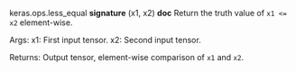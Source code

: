 keras.ops.less_equal
__signature__
(x1, x2)
__doc__
Return the truth value of `x1 <= x2` element-wise.

Args:
    x1: First input tensor.
    x2: Second input tensor.

Returns:
    Output tensor, element-wise comparison of `x1` and `x2`.
